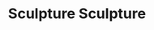 ---
pid: mx9
title: Sculpture Sculpture
location_transcription: Malcom X Park
coordinates: "[-75.2276214, 39.9526633]"
zipcode: 
gen_neighborhood: 
neighborhood: 
outside_phl: 
age: '5'
age_range: "<6"
instagram: 
image_file_name: mx_9.jpg
proposal_transcription: 
topic: Unknown
topic_summary: '0'
type: Other No Form
keywords_other: 
credit: Aiden
image_labels: "[Image of a table with empty seats]"
twitter: 
facebook: 
permalink: "/monuments/mx9/"
layout: item-page
---